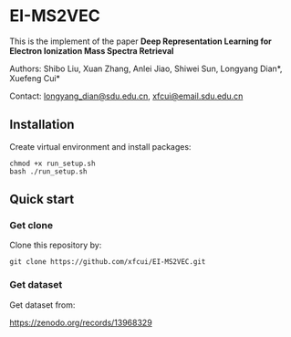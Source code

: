 # EI-MS2VEC

This is the implement of the paper **Deep Representation Learning for Electron Ionization Mass Spectra Retrieval**

Authors: Shibo Liu, Xuan Zhang, Anlei Jiao, Shiwei Sun, Longyang Dian*, Xuefeng Cui*

Contact: longyang_dian@sdu.edu.cn, xfcui@email.sdu.edu.cn

## Installation

Create virtual environment and install packages:
    
    chmod +x run_setup.sh
    bash ./run_setup.sh

## Quick start
### Get clone
Clone this repository by:
    
    git clone https://github.com/xfcui/EI-MS2VEC.git
### Get dataset
Get dataset from:

https://zenodo.org/records/13968329